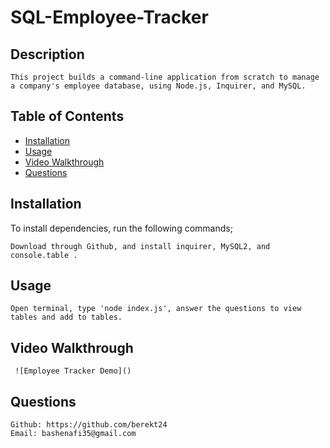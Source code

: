 # SQL-Employee-Tracker

  ## Description
    This project builds a command-line application from scratch to manage a company's employee database, using Node.js, Inquirer, and MySQL.

  ## Table of Contents
  * [Installation](#Installation)
  * [Usage](#Usage)
  * [Video Walkthrough](#video-walkthrough)
  * [Questions](#questions)
  
  ## Installation
  To install dependencies, run the following commands;

    Download through Github, and install inquirer, MySQL2, and console.table .

  ## Usage
    Open terminal, type 'node index.js', answer the questions to view tables and add to tables.

  ## Video Walkthrough 
     ![Employee Tracker Demo]()

  ## Questions
    Github: https://github.com/berekt24
    Email: bashenafi35@gmail.com
